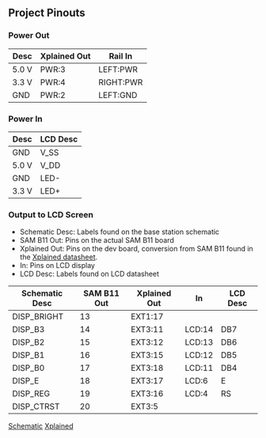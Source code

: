 ## Project Pinouts

### Power Out

| Desc  | Xplained Out | Rail In   |
| ---   | ---          | ---       |
| 5.0 V | PWR:3        | LEFT:PWR  |
| 3.3 V | PWR:4        | RIGHT:PWR |
| GND   | PWR:2        | LEFT:GND  |

### Power In

| Desc  | LCD Desc |
| ---   | ---      |
| GND   | V_SS     |
| 5.0 V | V_DD     |
| GND   | LED-     |
| 3.3 V | LED+     |

### Output to LCD Screen

- Schematic Desc: Labels found on the base station schematic
- SAM B11 Out: Pins on the actual SAM B11 board
- Xplained Out: Pins on the dev board, conversion from SAM B11 found in the [Xplained datasheet](Xplained).
- In: Pins on LCD display
- LCD Desc: Labels found on LCD datasheet

| Schematic Desc | SAM B11 Out | Xplained Out | In     | LCD Desc |
| ---            | ---         | ---          | ---    | ---      |
| DISP_BRIGHT    | 13          | EXT1:17      |        |          |
| DISP_B3        | 14          | EXT3:11      | LCD:14 | DB7      |
| DISP_B2        | 15          | EXT3:12      | LCD:13 | DB6      |
| DISP_B1        | 16          | EXT3:15      | LCD:12 | DB5      |
| DISP_B0        | 17          | EXT3:18      | LCD:11 | DB4      |
| DISP_E         | 18          | EXT3:17      | LCD:6  | E        |
| DISP_REG       | 19          | EXT3:16      | LCD:4  | RS       |
| DISP_CTRST     | 20          | EXT3:5       |        |          |

[Schematic]()
[Xplained](www.atmel.com/Images/Atmel-42664-ATSAMB11-Xplained-Pro_UserGuide.pdf)